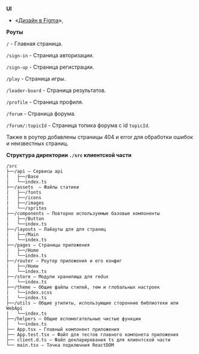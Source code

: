 **UI**

- «[Дизайн в Figma](https://www.figma.com/file/Vp0QTMwB8xdkthbdaNFuNO/RoadGame?type=design&node-id=0%3A1&mode=design&t=pck31nm6zWJCrlJf-1)»,

**Роуты**

`/` - Главная страница.

`/sign-in` - Страница авторизации.

`/sign-up` - Страница регистрации.

`/play` - Страница игры.

`/leader-board` - Страница результатов.

`/profile` - Страница профиля.

`/forum` - Страница форума.

`/forum/:topicId` - Страница топика форума с id `topicId`.

Также в роутер добавлены страницы 404 и error для обработки ошибок и неизвестных страниц.

**Структура директории `./src` клиентской части**

```
/src
├──/api — Сервисы api
|   ├──/Base
|   └──index.ts
├──/assets  — Файлы статики
|   ├──/fonts
|   ├──/icons
|   ├──/images
|   └──/sprites
├──/components — Повторно используемые базовые компоненты
|   ├──/Button
|   └──index.ts
├──/layouts — Лайауты для для страниц
|   ├──/Main
|   └──index.ts
├──/pages — Страницы приложения
|   ├──/Home
|   └──index.ts
├──/router — Роутер приложения и его конфиг
|   ├──/Home
|   └──index.ts
├──/store — Модули хранилища для redux
|   └──index.ts
├──/theme — Общие файлы стилей, тем и глобальных настроек
|   └──index.scss
|   └──index.ts
├──/utils — Общие утилиты, использующие сторонние библиотеки или WebApi
|   └──index.ts
├──/helpers — Общие вспомогательные чистые функции
|   └──index.ts
├── App.tsx — Главный компонент приложения
├── App.test.tsx — Файл для тестов главного компонета приложения
├── client.d.ts — Файл декларирования ts для клиентской части
└── main.tsx — Точка подключния ReactDOM
```
